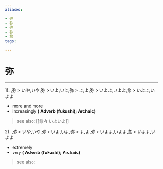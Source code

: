 ```yaml
---
aliases:
    
- 弥
- 弥
- 弥
- 弥
- 愈
tags:
    
---
```


# 弥
---
1).
,弥 > いや,いや,弥 > いよ,いよ,弥 > よ,よ,弥 > いよよ,いよよ,愈 > いよよ,いよよ

- more and more
- increasingly
**( Adverb (fukushi); Archaic)**
> see also:  [[愈々 いよいよ]]
            
2).
,弥 > いや,いや,弥 > いよ,いよ,弥 > よ,よ,弥 > いよよ,いよよ,愈 > いよよ,いよよ

- extremely
- very
**( Adverb (fukushi); Archaic)**
> see also: 
            